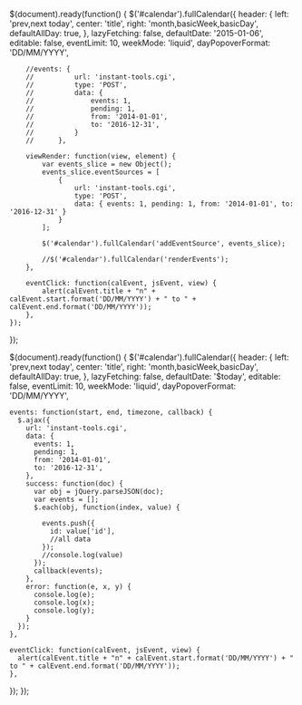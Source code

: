 $(document).ready(function() {
    $('#calendar').fullCalendar({
        header: {
            left: 'prev,next today',
            center: 'title',
            right: 'month,basicWeek,basicDay',
            defaultAllDay: true,
        },
        lazyFetching: false,
        defaultDate: '2015-01-06',
        editable: false,
        eventLimit: 10, 
        weekMode: 'liquid',
        dayPopoverFormat: 'DD/MM/YYYY',

        //events: {
        //          url: 'instant-tools.cgi',
        //          type: 'POST',
        //          data: {
        //              events: 1,
        //              pending: 1,
        //              from: '2014-01-01',
        //              to: '2016-12-31',
        //          }
        //      },

        viewRender: function(view, element) {
            var events_slice = new Object();
            events_slice.eventSources = [
                {
                    url: 'instant-tools.cgi',
                    type: 'POST',
                    data: { events: 1, pending: 1, from: '2014-01-01', to: '2016-12-31' }
                }
            ];

            $('#calendar').fullCalendar('addEventSource', events_slice);

            //$('#calendar').fullCalendar('renderEvents');
        },

        eventClick: function(calEvent, jsEvent, view) {
            alert(calEvent.title + "n" + calEvent.start.format('DD/MM/YYYY') + " to " + calEvent.end.format('DD/MM/YYYY'));
        },
    });
});


$(document).ready(function() {
  $('#calendar').fullCalendar({
    header: {
      left: 'prev,next today',
      center: 'title',
      right: 'month,basicWeek,basicDay',
      defaultAllDay: true,
    },
    lazyFetching: false,
    defaultDate: '$today',
    editable: false,
    eventLimit: 10,
    weekMode: 'liquid',
    dayPopoverFormat: 'DD/MM/YYYY',

    events: function(start, end, timezone, callback) {
      $.ajax({
        url: 'instant-tools.cgi',
        data: {
          events: 1,
          pending: 1,
          from: '2014-01-01',
          to: '2016-12-31',
        },
        success: function(doc) {
          var obj = jQuery.parseJSON(doc);
          var events = [];
          $.each(obj, function(index, value) {

            events.push({
              id: value['id'],
              //all data
            });
            //console.log(value)
          });
          callback(events);
        },
        error: function(e, x, y) {
          console.log(e);
          console.log(x);
          console.log(y);
        }
      });
    },

    eventClick: function(calEvent, jsEvent, view) {
      alert(calEvent.title + "n" + calEvent.start.format('DD/MM/YYYY') + " to " + calEvent.end.format('DD/MM/YYYY'));
    },
  });
});

